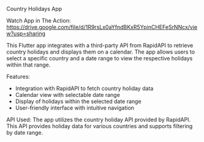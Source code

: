 Country Holidays App

Watch App in The Action:
https://drive.google.com/file/d/1R9rsLx0aYfndBKxR5YpinCHEFeSrNNcx/view?usp=sharing

This Flutter app integrates with a third-party API from RapidAPI to retrieve country holidays and displays them on a calendar. The app allows users to select a specific country and a date range to view the respective holidays within that range.

Features:
- Integration with RapidAPI to fetch country holiday data
- Calendar view with selectable date range
- Display of holidays within the selected date range
- User-friendly interface with intuitive navigation

API Used:
The app utilizes the country holiday API provided by RapidAPI. This API provides holiday data for various countries and supports filtering by date range.
